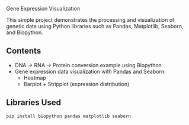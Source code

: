  Gene Expression Visualization

This simple project demonstrates the processing and visualization of genetic data using Python libraries such as Pandas, Matplotlib, Seaborn, and Biopython.

## Contents

- DNA → RNA → Protein conversion example using Biopython
- Gene expression data visualization with Pandas and Seaborn:
  - Heatmap
  - Barplot + Stripplot (expression distribution)

## Libraries Used

```bash
pip install biopython pandas matplotlib seaborn
